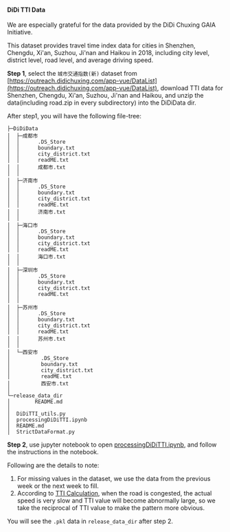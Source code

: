 #### DiDi TTI Data

We are especially grateful for the data provided by the DiDi Chuxing GAIA Initiative.

This dataset provides travel time index data for cities in Shenzhen, Chengdu, Xi'an, Suzhou, Ji'nan and Haikou in 2018, including city level, district level, road level, and average driving speed. 

**Step 1**, select the `城市交通指数(新)` dataset from [https://outreach.didichuxing.com/app-vue/DataList](https://outreach.didichuxing.com/app-vue/DataList),  download TTI data for Shenzhen, Chengdu, Xi'an, Suzhou, Ji'nan and Haikou, and unzip the data(including road.zip in every  subdirectory) into the DiDiData dir.

After step1, you will have the following file-tree:

```
├─DiDiData
│  ├─成都市
│  │      .DS_Store
│  │      boundary.txt
│  │      city_district.txt
│  │      readME.txt
│  │      成都市.txt
│  │
│  ├─济南市
│  │      .DS_Store
│  │      boundary.txt
│  │      city_district.txt
│  │      readME.txt
│  │      济南市.txt
│  │
│  ├─海口市
│  │      .DS_Store
│  │      boundary.txt
│  │      city_district.txt
│  │      readME.txt
│  │      海口市.txt
│  │
│  ├─深圳市
│  │      .DS_Store
│  │      boundary.txt
│  │      city_district.txt
│  │      readME.txt
│  │
│  ├─苏州市
│  │      .DS_Store
│  │      boundary.txt
│  │      city_district.txt
│  │      readME.txt
│  │      苏州市.txt
│  │
│  └─西安市
│          .DS_Store
│          boundary.txt
│          city_district.txt
│          readME.txt
│          西安市.txt
│
└─release_data_dir
│        README.md
│
│  DiDiTTI_utils.py
│  processingDiDiTTI.ipynb
│  README.md
│  StrictDataFormat.py
```

**Step 2**, use jupyter notebook to open [processingDiDiTTI.ipynb](../../../DataProcessing/DiDi_TTI/processingDiDiTTI.ipynb), and follow the instructions in the notebook.

Following are the details to note:

1. For missing values in the dataset, we use the data from the previous week or the next week to fill.
2.  According to [TTI Calculation](https://github.com/didi/TrafficIndex), when the road is congested, the actual speed is very slow and TTI value will become abnormally large, so we take  the reciprocal of TTI value to make the pattern more obvious.

You will see the `.pkl` data in `release_data_dir` after step 2.

